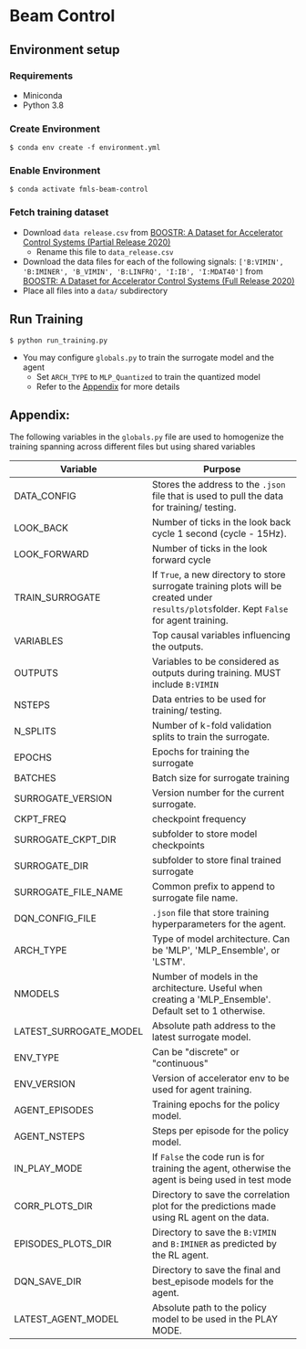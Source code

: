 # Beam Control

## Environment setup
### Requirements
- Miniconda
- Python 3.8

### Create Environment
    $ conda env create -f environment.yml

### Enable Environment
    $ conda activate fmls-beam-control

### Fetch training dataset
- Download ```data release.csv``` from [BOOSTR: A Dataset for Accelerator Control Systems (Partial Release 2020)](https://zenodo.org/record/4088982#.YhAB-ZPMJAc)
    - Rename this file to ```data_release.csv```
- Download the data files for each of the following signals: ```['B:VIMIN', 'B:IMINER', 'B_VIMIN', 'B:LINFRQ', 'I:IB', 'I:MDAT40']``` from [BOOSTR: A Dataset for Accelerator Control Systems (Full Release 2020)](https://zenodo.org/record/4382663#.YvFGouzMJQI)
- Place all files into a `data/` subdirectory

## Run Training
    $ python run_training.py

- You may configure ```globals.py``` to train the surrogate model and the agent
    - Set ```ARCH_TYPE``` to ```MLP_Quantized``` to train the quantized model
    - Refer to the [Appendix](#Appendix) for more details

## Appendix:

The following variables in the `globals.py` file are used to homogenize the training spanning across different files but using shared variables

| Variable               | Purpose                                                                                                                                    |
|------------------------|--------------------------------------------------------------------------------------------------------------------------------------------|
| DATA_CONFIG            | Stores the address to the `.json` file that is used to pull the data for training/ testing.                                                |
| LOOK_BACK              | Number of ticks in the look back cycle 1 second (cycle - 15Hz).                                                                            |
| LOOK_FORWARD           | Number of ticks in the look forward cycle                                                                                                  |
| TRAIN_SURROGATE        | If `True`, a new directory to store surrogate training plots will be created under `results/plots`folder. Kept `False` for agent training. |
| VARIABLES              | Top causal variables influencing the outputs.                                                                                              |
| OUTPUTS                | Variables to be considered as outputs during training. MUST include `B:VIMIN`                                                              |
| NSTEPS                 | Data entries to be used for  training/ testing.                                                                                            |
| N_SPLITS               | Number of k-fold validation splits to train the surrogate.                                                                                 |
| EPOCHS                 | Epochs for training the surrogate                                                                                                          |
| BATCHES                | Batch size for surrogate training                                                                                                          |
| SURROGATE_VERSION      | Version number for the current surrogate.                                                                                                  |
| CKPT_FREQ              | checkpoint frequency                                                                                                                       |
| SURROGATE_CKPT_DIR     | subfolder to store model checkpoints                                                                                                       |
| SURROGATE_DIR          | subfolder to store final trained surrogate                                                                                                 |
| SURROGATE_FILE_NAME    | Common prefix to append to surrogate file name.                                                                                            |
| DQN_CONFIG_FILE        | `.json` file that store training hyperparameters for the agent.                                                                            |
| ARCH_TYPE              | Type of model architecture. Can be 'MLP', 'MLP_Ensemble', or 'LSTM'.                                                                       |
| NMODELS                | Number of models in the architecture. Useful when creating a  'MLP_Ensemble'. Default set to 1 otherwise.                                  |
| LATEST_SURROGATE_MODEL | Absolute path address to the latest surrogate model.                                                                                       |
| ENV_TYPE               | Can be "discrete" or "continuous"                                                                                                          |
| ENV_VERSION            | Version of accelerator env to be used for agent training.                                                                                  |
| AGENT_EPISODES         | Training epochs for the policy model.                                                                                                      |
| AGENT_NSTEPS           | Steps per episode for the policy model.                                                                                                    |
| IN_PLAY_MODE           | If `False` the code run is for training the agent, otherwise the agent is being used in test mode                                          |
| CORR_PLOTS_DIR         | Directory to save the correlation plot for the predictions made using RL agent on the data.                                                |
| EPISODES_PLOTS_DIR     | Directory to save the `B:VIMIN` and `B:IMINER` as predicted by the RL agent.                                                               |
| DQN_SAVE_DIR           | Directory to save the final and best_episode models for the agent.                                                                         |
| LATEST_AGENT_MODEL     | Absolute path to the policy model to be used in the PLAY MODE.                                                                             |
